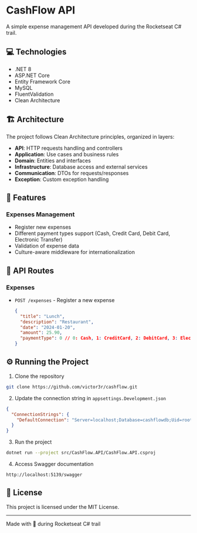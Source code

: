 # CashFlow API

A simple expense management API developed during the Rocketseat C# trail.

## 💻 Technologies

- .NET 8
- ASP.NET Core
- Entity Framework Core
- MySQL
- FluentValidation
- Clean Architecture

## 🏗️ Architecture

The project follows Clean Architecture principles, organized in layers:

- **API**: HTTP requests handling and controllers
- **Application**: Use cases and business rules
- **Domain**: Entities and interfaces
- **Infrastructure**: Database access and external services
- **Communication**: DTOs for requests/responses
- **Exception**: Custom exception handling

## 🚀 Features

### Expenses Management
- Register new expenses
- Different payment types support (Cash, Credit Card, Debit Card, Electronic Transfer)
- Validation of expense data
- Culture-aware middleware for internationalization

## 📡 API Routes

### Expenses
- `POST /expenses` - Register a new expense
  ```json
  {
    "title": "Lunch",
    "description": "Restaurant",
    "date": "2024-01-20",
    "amount": 25.90,
    "paymentType": 0 // 0: Cash, 1: CreditCard, 2: DebitCard, 3: ElectronicTransfer
  }
  ```

## ⚙️ Running the Project

1. Clone the repository
```bash
git clone https://github.com/victor3r/cashflow.git
```

2. Update the connection string in `appsettings.Development.json`
```json
{
  "ConnectionStrings": {
    "DefaultConnection": "Server=localhost;Database=cashflowdb;Uid=root;Pwd=yourpassword;"
  }
}
```

3. Run the project
```bash
dotnet run --project src/CashFlow.API/CashFlow.API.csproj
```

4. Access Swagger documentation
```
http://localhost:5139/swagger
```

## 📝 License

This project is licensed under the MIT License.

---

Made with 💜 during Rocketseat C# trail